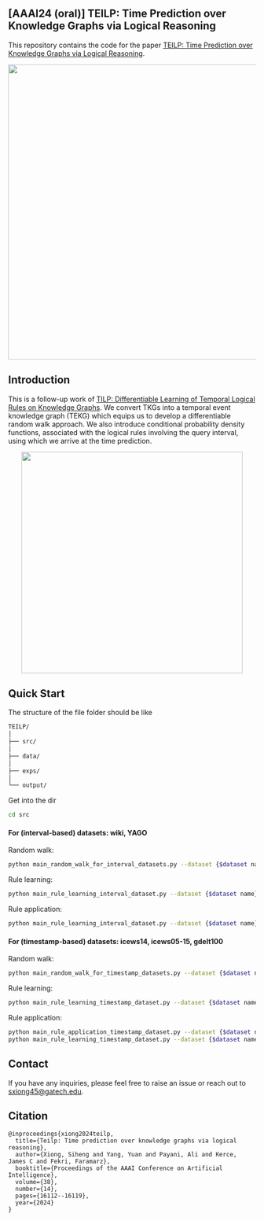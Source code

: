 ## [AAAI24 (oral)] TEILP: Time Prediction over Knowledge Graphs via Logical Reasoning
This repository contains the code for the paper [TEILP: Time Prediction over Knowledge Graphs via Logical Reasoning](https://arxiv.org/pdf/2312.15816.pdf).

<p align="center">
  <img src='https://github.com/xiongsiheng/TEILP/blob/main/misc/task.png' width=600>
</p>

## Introduction
This is a follow-up work of [TILP: Differentiable Learning of Temporal Logical Rules on Knowledge Graphs](https://openreview.net/pdf?id=_X12NmQKvX). We convert TKGs into a temporal event knowledge graph (TEKG) which equips us to develop a differentiable random walk approach. We also introduce conditional probability density functions, associated with the logical rules involving the query interval, using which we arrive at the time prediction. 

<p align="center">
  <img src='https://github.com/xiongsiheng/TEILP/blob/main/misc/TEKG_example.png' width=450>
</p>


## Quick Start

The structure of the file folder should be like

```sh
TEILP/
│
├── src/
│
├── data/
│
├── exps/
│
└── output/

```

Get into the dir

```sh
cd src
```

#### For (interval-based) datasets: wiki, YAGO

Random walk:
```sh
python main_random_walk_for_interval_datasets.py --dataset {$dataset name}
```

Rule learning:
```sh
python main_rule_learning_interval_dataset.py --dataset {$dataset name} --train
```

Rule application:
```sh
python main_rule_learning_interval_dataset.py --dataset {$dataset name} --test
```

#### For (timestamp-based) datasets: icews14, icews05-15, gdelt100

Random walk:
```sh
python main_random_walk_for_timestamp_datasets.py --dataset {$dataset name}
```

Rule learning:
```sh
python main_rule_learning_timestamp_dataset.py --dataset {$dataset name} --train
```

Rule application:
```sh
python main_rule_application_timestamp_dataset.py --dataset {$dataset name}
python main_rule_learning_timestamp_dataset.py --dataset {$dataset name} --test
```

## Contact
If you have any inquiries, please feel free to raise an issue or reach out to sxiong45@gatech.edu.

## Citation
```
@inproceedings{xiong2024teilp,
  title={Teilp: Time prediction over knowledge graphs via logical reasoning},
  author={Xiong, Siheng and Yang, Yuan and Payani, Ali and Kerce, James C and Fekri, Faramarz},
  booktitle={Proceedings of the AAAI Conference on Artificial Intelligence},
  volume={38},
  number={14},
  pages={16112--16119},
  year={2024}
}
```
